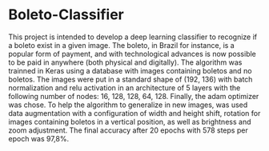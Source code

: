 # Boleto-Classifier
This project is intended to develop a deep learning classifier to recognize if a boleto exist in a given image. The boleto, in Brazil for instance, is a popular form of payment, and with technological advances is now possible to be paid in anywhere (both physical and digitally).
The algorithm was trainned in Keras using a database with images containing boletos and no boletos. The images were put in a standard shape of (192, 136) with batch normalization and relu activation in an architecture of 5 layers with the following number of nodes: 16, 128, 128, 64, 128. Finally, the adam optimizer was chose. To help the algorithm to generalize in new images, was used data augmentation with a configuration of width and height shift, rotation for images containing boletos in a vertical position, as well as brightness and zoom adjustment. The final accuracy after 20 epochs with 578 steps per epoch was 97,8%. 
